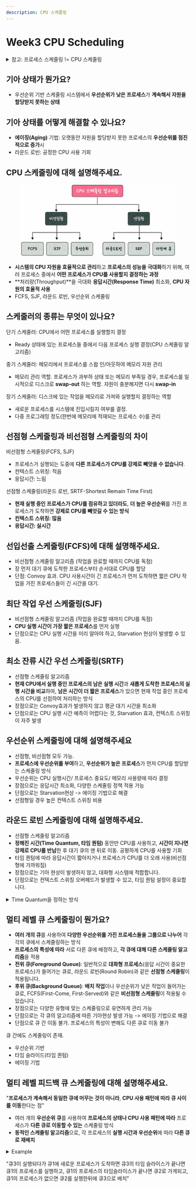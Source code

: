```yaml
---
description: CPU 스케줄링
---
```


# Week3 CPU Scheduling

<details>

<summary>참고: 프로세스 스케줄링 != CPU 스케줄링</summary>

프로세스 스케줄링은 CPU 스케줄링의 상위 개념.

#### 비유로 설명:

* **프로세스 스케줄링**은 회사에서 **직원들을 각각의 회의실(또는 컴퓨터)로 배치하는 일**입니다. 어떤 직원이 어떤 회의실에서 일할지를 정하는 과정입니다.
* **CPU 스케줄링**은 특정 회의실(또는 컴퓨터)에 들어온 **직원들 중에서 누가 먼저 발표(또는 작업)를 할지를 정하는 일**입니다.

프로세스 스케줄링 종류:

* I/O 스케줄링
* 메모리 스케줄링
* 네트워크 스케줄링
* CPU 스케줄링

</details>



## 기아 상태가 뭔가요?

* 우선순위 기반 스케줄링 시스템에서 **우선순위가 낮은 프로세스**가 **계속해서 자원을 할당받지 못하는 상태**



## 기아 상태를 어떻게 해결할 수 있나요?

* **에이징(Aging)** 기법: 오랫동안 자원을 할당받지 못한 프로세스의 **우선순위를 점진적으로 증가**시
* 라운드 로빈: 공정한 CPU 사용 기회



## CPU 스케줄링에 대해 설명해주세요.

<div data-full-width="true">

<figure><img src="../../.gitbook/assets/image (243).png" alt=""><figcaption></figcaption></figure>

</div>

* **시스템의 CPU 자원을 효율적으로 관리**하고 **프로세스의 성능을 극대화**하기 위해, 여러 프로세스 중에서 **어떤 프로세스가 CPU를 사용할지 결정하는 과정**
* **처리량(Throughput)**을 극대화 **응답시간(Response Time)** 최소화, **CPU 자원의 효율적 사용**
* FCFS, SJF, 라운드 로빈, 우선순위 스케줄링



## 스케줄러의 종류는 무엇이 있나요?

단기 스케줄러: CPU에서 어떤 프로세스를 실행할지 결정

* Ready 상태에 있는 프로세스들 중에서 다음 프로세스 실행 결정(CPU 스케줄링 알고리즘)

중기 스케줄러: 메모리에서 프로세스를 스왑 인/아웃하여 메모리 자원 관리

* 메모리 관리 역할. 프로세스가 과부하 상태 또는 메모리 부족일 경우, 프로세스를 일시적으로 디스크로 **swap-out** 하는 역할. 자원이 충분해지면 다시 **swap-in**

장기 스케줄러: 디스크에 있는 작업을 메모리로 가져와 실행할지 결정하는 역할

* 새로운 프로세스를 시스템에 진입시킬지 여부를 결정.
* 다중 프로그래밍 정도(한번에 메모리에 적재되는 프로세스 수)를 관리



## 선점형 스케줄링과 비선점형 스케줄링의 차이

비선점형 스케줄링(FCFS, SJF)

* 프로세스가 실행되는 도중에 **다른 프로세스가 CPU를 강제로 빼앗을 수 없습니다**.
* 컨텍스트 스위칭: 적음
* 응답시간: 느림

선점형 스케줄링(라운드 로빈, SRTF-Shortest Remain Time First)

* **현재 실행 중인 프로세스가 CPU를 점유하고 있더라도**, **더 높은 우선순위**를 가진 프로세스가 도착하면 **강제로 CPU를 빼앗길 수 있는 방식**
* **컨텍스트 스위칭: 많음**
* **응답시간: 실시간**



## 선입선출 스케줄링(FCFS)에 대해 설명해주세요.

* 비선점형 스케줄링 알고리즘 (작업을 완료할 때까지 CPU를 독점)
* 장 먼저 대기 큐에 도착한 프로세스부터 순서대로 CPU를 할당
* 단점: Convoy 효과. CPU 사용시간이 긴 프로세스가 먼저 도착하면 짧은 CPU 작업을 가진 프로세스들이 긴 시간을 대기.



## 최단 작업 우선 스케줄링(SJF)

* 비선점형 스케줄링 알고리즘 (작업을 완료할 때까지 CPU를 독점)
* **CPU 실행 시간이 가장 짧은 프로세스**를 먼저 실행
* 단점으로는 CPU 실행 시간을 미리 알아야 하고, Starvation 현상이 발생할 수 있음.



## 최소 잔류 시간 우선 스케줄링(SRTF)

* 선점형 스케줄링 알고리즘
* **현재 CPU에서 실행 중인 프로세스의 남은 실행 시간**과 **새롭게 도착한 프로세스의 실행 시간을 비교**하여, **남은 시간이 더 짧은 프로세스**가 있으면 현재 작업 중인 프로세스의 CPU를 선점하여 처리하는 방식
* 장점으로는 Convoy효과가 발생하지 않고 평균 대기 시간을 최소화
* 단점으로는 CPU 실행 시간 예측이 어렵다는 것, Starvation 효과, 컨텍스트 스위칭이 자주 발생



## 우선순위 스케줄링에 대해 설명해주세요

* 선점형, 비선점형 모두 가능.
* **프로세스에 우선순위를 부여**하고, **우선순위가 높은 프로세스**가 먼저 CPU를 할당받는 스케줄링 방식
* 우선순위는 CPU 실행시간/ 프로세스 중요도/ 메모리 사용량에 따라 결정
* 장점으로는 응답시간 최소화, 다양한 스케줄링 정책 적용 가능
* 단점으로는 Starvation현상 -> 에이징 기법으로 해결
* 선점형일 경우 높은 컨텍스트 스위칭 비용



## 라운드 로빈 스케줄링에 대해 설명해주세요.

* 선점형 스케줄링 알고리즘
* **정해진 시간(Time Quantum, 타임 퀀텀)** 동안만 CPU를 사용하고, **시간이 지나면 강제로 CPU를 반납**한 후 대기 큐의 맨 뒤로 이동. 공평하게 CPU를 사용할 기회
* 타임 퀀텀에 따라 응답시간이 짧아지거나 프로세스가 CPU를 더 오래 사용(비선점형에 가까워짐)
* 장점으로는 기아 현상이 발생하지 않고, 대화형 시스템에 적합합니다.
* 단점으로는 컨텍스트 스위칭 오버헤드가 발생할 수 있고, 타임 퀀텀 설정이 중요합니다.

<details>

<summary>Time Quantum을 정하는 방식</summary>

프로세스들의 평균 CPU 버스트 시간 기반 설정

응답 시간 목표 기반 설정

컨텍스트 스위칭 오버헤드 고려

동적 타임 퀀텀 설정(Dynamic Time Quantum)

* **프로세스의 우선순위**나 **현재 시스템 부하**에 따라 타임 퀀텀이 짧아지거나 길어질 수 있습니다.
* 예시: **CPU 사용량이 높은 프로세스**에게 더 긴 타임 퀀텀을 부여하거나, 시스템 부하가 커지면 타임 퀀텀을 줄여 많은 프로세스가 번갈아 실행되도록 조정할 수 있습니다.

</details>



## 멀티 레벨 큐 스케줄링이 뭔가요?

* **여러 개의 큐**를 사용하여 **다양한 우선순위를 가진 프로세스들을 그룹으로 나누어** 각각의 큐에서 스케줄링하는 방식
* **프로세스의 특성에 따라** 서로 다른 큐에 배정하고, **각 큐에 대해 다른 스케줄링 알고리즘**을 적용
* **전위 큐(Foreground Queue)**: 일반적으로 **대화형 프로세스**(응답 시간이 중요한 프로세스)가 들어가는 큐로, 라운드 로빈(Round Robin)과 같은 **선점형 스케줄링**이 적용됩니다.
* **후위 큐(Background Queue)**: **배치 작업**이나 우선순위가 낮은 작업이 들어가는 큐로, FCFS(First-Come, First-Served)와 같은 **비선점형 스케줄링**이 적용될 수 있습니다.
* 장점으로는 다양한 유형에 맞는 스케줄링으로 유연하게 관리 가능
* 단점으로는 각 큐의 알고리즘에 따른 기아현상 발생 가능 -> 에이징 기법으로 해결
* 단점으로 큐 간 이동 불가. 프로세스의 특성이 변해도 다른 큐로 이동 불가

큐 간에도 스케줄링이 존재.

* 우선순위 기반
* 타임 슬라이드(타임 퀀텀)
* 에이징 기법



## 멀티 레벨 피드백 큐 스케줄링에 대해 설명해주세요.

"**프로세스가 계속해서 동일한 큐에 머무는 것이 아니라**, **CPU 사용 패턴에 따라 큐 사이를 이동**한다는 점"

* 여러 개의 **우선순위 큐**를 사용하여 **프로세스의 상태나 CPU 사용 패턴에 따라** 프로세스가 **다른 큐로 이동할 수 있는** 스케줄링 방식
* **동적인 스케줄링 알고리즘**으로, 각 프로세스의 **실행 시간과 우선순위**에 따라 **다른 큐로 재배치**

<details>

<summary>Example</summary>

* **3개의 우선순위 큐**가 있습니다:
  * **큐 1**: **가장 높은 우선순위**, 타임 퀀텀 5ms (대화형 작업)
  * **큐 2**: **중간 우선순위**, 타임 퀀텀 10ms (중간 정도의 CPU 사용량 작업)
  * **큐 3**: **가장 낮은 우선순위**, 타임 퀀텀 20ms (긴 배치 작업)
* **4개의 프로세스**가 있습니다:
  * **P1**: 도착 시간 0ms, 실행 시간 16ms
  * **P2**: 도착 시간 1ms, 실행 시간 6ms
  * **P3**: 도착 시간 2ms, 실행 시간 10ms
  * **P4**: 도착 시간 3ms, 실행 시간 25ms

**1단계: 처음 도착한 프로세스 처리**

* **시간 0ms**:
  * P1이 도착합니다. \*\*큐 1(가장 높은 우선순위)\*\*에 할당되어 CPU를 받습니다.
  * P1은 5ms 동안 실행되고 타임 퀀텀을 모두 소모하지만, \*\*전체 실행 시간(16ms)\*\*을 완료하지 못합니다.
  * **남은 시간**은 11ms입니다.
  * P1은 \*\*큐 2(중간 우선순위)\*\*로 이동합니다.

**2단계: 새로운 프로세스 도착**

* **시간 1ms**:
  * P2가 도착합니다. **큐 1**에 들어갑니다.
  * P1이 **큐 2**로 이동한 상태이므로, P2는 CPU를 할당받습니다.
  * P2는 5ms의 타임 퀀텀 동안 실행되고 **6ms 중 5ms를 사용**했으므로, 남은 **1ms**가 남습니다.
  * **큐 1**에서 계속 대기하지 않고, **큐 2**로 이동합니다.

**3단계: 추가 프로세스 도착**

* **시간 2ms**:
  * P3가 도착하여 **큐 1**에 들어갑니다.
  * P3가 CPU를 할당받고, 5ms 동안 실행되어 **전체 10ms 중 5ms**를 사용합니다.
  * 남은 시간은 **5ms**이며, P3도 **큐 2**로 이동합니다.

**4단계: 또 다른 프로세스 도착**

* **시간 3ms**:
  * P4가 도착하여 **큐 1**에 들어갑니다.
  * P4는 5ms 동안 실행되어 **25ms 중 5ms**를 사용합니다.
  * 남은 **20ms**를 완료하기 위해 **큐 2**로 이동합니다.

**5단계: 큐 2의 처리**

* **시간 6ms\~10ms**:
  * **큐 1**에 남아있는 프로세스가 없기 때문에, **큐 2**에서 처리 시작됩니다.
  * P1이 먼저 **큐 2**에서 CPU를 할당받습니다. **타임 퀀텀 10ms**로 실행되고 남은 11ms 중 **10ms를 모두 사용**합니다.
  * P1은 이제 **남은 시간이 1ms**이므로, \*\*큐 3(가장 낮은 우선순위)\*\*로 이동합니다.

**6단계: 계속되는 큐 2 처리**

* **시간 11ms\~20ms**:
  * **큐 2**에서 P2가 다시 CPU를 받습니다. P2는 **남은 1ms**만 남아 있었으므로, 실행을 마치고 종료됩니다.
  * 이후 P3가 CPU를 받습니다. P3는 5ms를 더 실행하여 **10ms를 모두 완료**하고 종료됩니다.
  * 마지막으로 P4가 CPU를 받습니다. **큐 2**에서 10ms를 사용해 남은 20ms 중 **10ms를 완료**합니다.
  * P4는 남은 10ms로 **큐 3**으로 이동합니다.

**7단계: 큐 3 처리**

* **시간 21ms\~30ms**:
  * **큐 3**에서 가장 먼저 도착한 P1이 **남은 1ms**를 처리하여 종료됩니다.
  * 이후 P4가 CPU를 할당받아 **남은 10ms**를 처리하고 종료됩니다.

#### **최종 프로세스 완료 시간**:

* **P1**: 22ms에 종료
* **P2**: 12ms에 종료
* **P3**: 20ms에 종료
* **P4**: 30ms에 종료

</details>

"큐3이 실행되다가 큐1에 새로운 프로세스가 도착하면 큐3의 타임 슬라이스가 끝나면 큐1의 프로세스를 실행하고, 큐1의 프로세스의 타임슬라이스가 끝나면 큐2로 가게되고, 큐1의 프로세스가 없으면 큐2를 실행한뒤에 큐3으로 배치"
